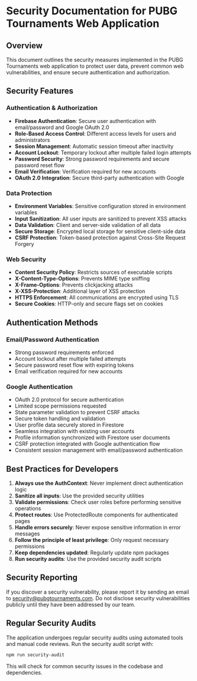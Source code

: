 # Security Documentation for PUBG Tournaments Web Application

## Overview

This document outlines the security measures implemented in the PUBG Tournaments web application to protect user data, prevent common web vulnerabilities, and ensure secure authentication and authorization.

## Security Features

### Authentication & Authorization

- **Firebase Authentication**: Secure user authentication with email/password and Google OAuth 2.0
- **Role-Based Access Control**: Different access levels for users and administrators
- **Session Management**: Automatic session timeout after inactivity
- **Account Lockout**: Temporary lockout after multiple failed login attempts
- **Password Security**: Strong password requirements and secure password reset flow
- **Email Verification**: Verification required for new accounts
- **OAuth 2.0 Integration**: Secure third-party authentication with Google

### Data Protection

- **Environment Variables**: Sensitive configuration stored in environment variables
- **Input Sanitization**: All user inputs are sanitized to prevent XSS attacks
- **Data Validation**: Client and server-side validation of all data
- **Secure Storage**: Encrypted local storage for sensitive client-side data
- **CSRF Protection**: Token-based protection against Cross-Site Request Forgery

### Web Security

- **Content Security Policy**: Restricts sources of executable scripts
- **X-Content-Type-Options**: Prevents MIME type sniffing
- **X-Frame-Options**: Prevents clickjacking attacks
- **X-XSS-Protection**: Additional layer of XSS protection
- **HTTPS Enforcement**: All communications are encrypted using TLS
- **Secure Cookies**: HTTP-only and secure flags set on cookies

## Authentication Methods

### Email/Password Authentication

- Strong password requirements enforced
- Account lockout after multiple failed attempts
- Secure password reset flow with expiring tokens
- Email verification required for new accounts

### Google Authentication

- OAuth 2.0 protocol for secure authentication
- Limited scope permissions requested
- State parameter validation to prevent CSRF attacks
- Secure token handling and validation
- User profile data securely stored in Firestore
- Seamless integration with existing user accounts
- Profile information synchronized with Firestore user documents
- CSRF protection integrated with Google authentication flow
- Consistent session management with email/password authentication

## Best Practices for Developers

1. **Always use the AuthContext**: Never implement direct authentication logic
2. **Sanitize all inputs**: Use the provided security utilities
3. **Validate permissions**: Check user roles before performing sensitive operations
4. **Protect routes**: Use ProtectedRoute components for authenticated pages
5. **Handle errors securely**: Never expose sensitive information in error messages
6. **Follow the principle of least privilege**: Only request necessary permissions
7. **Keep dependencies updated**: Regularly update npm packages
8. **Run security audits**: Use the provided security audit scripts

## Security Reporting

If you discover a security vulnerability, please report it by sending an email to security@pubgtournaments.com. Do not disclose security vulnerabilities publicly until they have been addressed by our team.

## Regular Security Audits

The application undergoes regular security audits using automated tools and manual code reviews. Run the security audit script with:

```bash
npm run security-audit
```

This will check for common security issues in the codebase and dependencies.